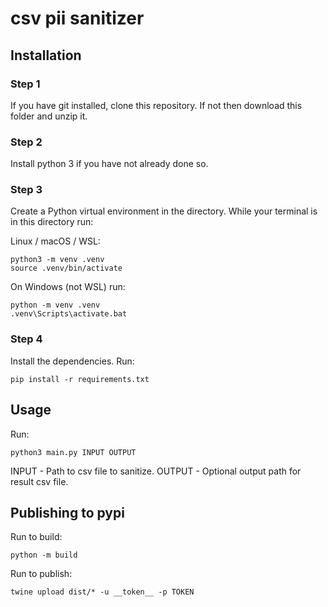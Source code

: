 # csv pii sanitizer

## Installation

### Step 1
If you have git installed, clone this repository. If not then download this folder and unzip it.

### Step 2
Install python 3 if you have not already done so.

### Step 3
Create a Python virtual environment in the directory.
While your terminal is in this directory run:

Linux / macOS / WSL:
```
python3 -m venv .venv
source .venv/bin/activate
```

On Windows (not WSL) run:
```
python -m venv .venv
.venv\Scripts\activate.bat
```

### Step 4

Install the dependencies. Run:
```
pip install -r requirements.txt
```

## Usage

Run:
```
python3 main.py INPUT OUTPUT
```
INPUT - Path to csv file to sanitize.
OUTPUT - Optional output path for result csv file.

## Publishing to pypi

Run to build:
```
python -m build
```

Run to publish:
```
twine upload dist/* -u __token__ -p TOKEN
```